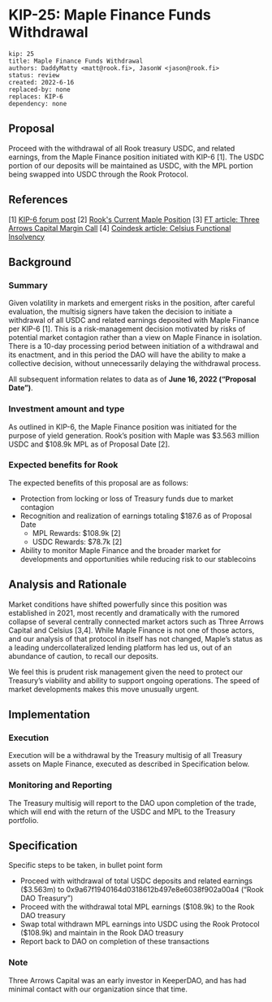# KIP-25: Maple Finance Funds Withdrawal
```
kip: 25
title: Maple Finance Funds Withdrawal
authors: DaddyMatty <matt@rook.fi>, JasonW <jason@rook.fi>
status: review
created: 2022-6-16
replaced-by: none
replaces: KIP-6
dependency: none
```

## Proposal

Proceed with the withdrawal of all Rook treasury USDC, and related earnings, from the Maple Finance position initiated with KIP-6 [1]. The USDC portion of our deposits will be maintained as USDC, with the MPL portion being swapped into USDC through the Rook Protocol.

## References

[1] [KIP-6 forum post](https://forum.rook.fi/t/kip-6-yield-generation-on-maple-finance/157/13)
[2] [Rook's Current Maple Position](https://dune.com/0x_stubbs/Rook-Ecosystem)
[3] [FT article: Three Arrows Capital Margin Call](https://www.ft.com/content/126d8b02-f06a-4fd9-a57b-9f4ceab3de71)
[4] [Coindesk article: Celsius Functional Insolvency ](https://www.coindesk.com/business/2022/06/16/how-crypto-lender-celsius-overheated/)

## Background

### Summary

Given volatility in markets and emergent risks in the position, after careful evaluation, the multisig signers have taken the decision to initiate a withdrawal of all USDC and related earnings deposited with Maple Finance per KIP-6 [1]. This is a risk-management decision motivated by risks of potential market contagion rather than a view on Maple Finance in isolation. There is a 10-day processing period between initiation of a withdrawal and its enactment, and in this period the DAO will have the ability to make a collective decision, without unnecessarily delaying the withdrawal process.

All subsequent information relates to data as of **June 16, 2022 (“Proposal Date”)**.

### Investment amount and type

As outlined in KIP-6, the Maple Finance position was initiated for the purpose of yield generation. Rook’s position with Maple was $3.563 million USDC and $108.9k MPL as of Proposal Date [2].

### Expected benefits for Rook

The expected benefits of this proposal are as follows:

* Protection from locking or loss of Treasury funds due to market contagion
* Recognition and realization of earnings totaling $187.6 as of Proposal Date
  * MPL Rewards: $108.9k [2]
  * USDC Rewards: $78.7k [2]
* Ability to monitor Maple Finance and the broader market for developments and opportunities while reducing risk to our stablecoins

## Analysis and Rationale

Market conditions have shifted powerfully since this position was established in 2021, most recently and dramatically with the rumored collapse of several centrally connected market actors such as Three Arrows Capital and Celsius [3,4]. While Maple Finance is not one of those actors, and our analysis of that protocol in itself has not changed, Maple’s status as a leading undercollateralized lending platform has led us, out of an abundance of caution, to recall our deposits.

We feel this is prudent risk management given the need to protect our Treasury’s viability and ability to support ongoing operations. The speed of market developments makes this move unusually urgent.

## Implementation

### Execution

Execution will be a withdrawal by the Treasury multisig of all Treasury assets on Maple Finance, executed as described in Specification below.

### Monitoring and Reporting

The Treasury multisig will report to the DAO upon completion of the trade, which will end with the return of the USDC and MPL to the Treasury portfolio.

## Specification

Specific steps to be taken, in bullet point form

* Proceed with withdrawal of total USDC deposits and related earnings ($3.563m) to 0x9a67f1940164d0318612b497e8e6038f902a00a4 (“Rook DAO Treasury”)
* Proceed with the withdrawal total MPL earnings ($108.9k) to the Rook DAO treasury
* Swap total withdrawn MPL earnings into USDC using the Rook Protocol ($108.9k) and maintain in the Rook DAO treasury
* Report back to DAO on completion of these transactions

### Note

Three Arrows Capital was an early investor in KeeperDAO, and has had minimal contact with our organization since that time.
